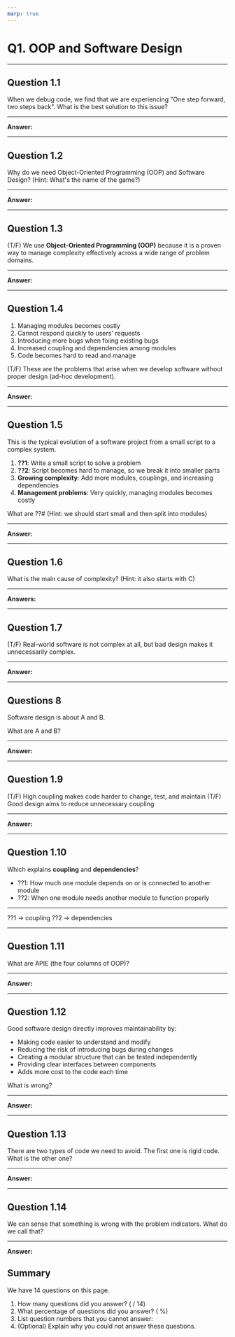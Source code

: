 ```yaml
---
marp: true
---
```


# Q1. OOP and Software Design

---

## Question 1.1

When we debug code, we find that we are experiencing "One step forward, two steps back". What is the best solution to this issue?

---

**Answer:**

---

## Question 1.2

Why do we need Object-Oriented Programming (OOP) and Software Design? (Hint: What's the name of the game?)

---

**Answer:**

---

## Question 1.3

(T/F) We use **Object-Oriented Programming (OOP)** because it is a proven way to manage complexity effectively across a wide range of problem domains.

---

**Answer:**

---

## Question 1.4

1. Managing modules becomes costly
2. Cannot respond quickly to users' requests
3. Introducing more bugs when fixing existing bugs
4. Increased coupling and dependencies among modules
5. Code becomes hard to read and manage

(T/F) These are the problems that arise when we develop software without proper design (ad-hoc development).

---

**Answer:**

---

## Question 1.5

This is the typical evolution of a software project from a small script to a complex system.

1. **??1**: Write a small script to solve a problem
2. **??2**: Script becomes hard to manage, so we break it into smaller parts
3. **Growing complexity**: Add more modules, couplings, and increasing dependencies
4. **Management problems**: Very quickly, managing modules becomes costly

What are ??# (Hint: we should start small and then split into modules)

---

**Answer:**

---

## Question 1.6

What is the main cause of complexity? (Hint: it also starts with C)

---

**Answers:**

---

## Question 1.7

(T/F) Real-world software is not complex at all, but bad design makes it unnecessarily complex.

---

**Answer:**

---

## Questions 8

Software design is about A and B.

What are A and B?

---

**Answer:**

---

## Question 1.9

(T/F) High coupling makes code harder to change, test, and maintain
(T/F) Good design aims to reduce unnecessary coupling

---

**Answer:**

---

## Question 1.10

Which explains **coupling** and **dependencies**?

- ??1: How much one module depends on or is connected to another module
- ??2: When one module needs another module to function properly

---

??1 -> coupling
??2 -> dependencies

---

## Question 1.11

What are APIE (the four columns of OOP)?

---

**Answer:**

---

## Question 1.12

Good software design directly improves maintainability by:

- Making code easier to understand and modify
- Reducing the risk of introducing bugs during changes
- Creating a modular structure that can be tested independently
- Providing clear interfaces between components
- Adds more cost to the code each time

What is wrong?

---

**Answer:**

---

## Question 1.13

There are two types of code we need to avoid. The first one is rigid code. What is the other one?

---

**Answer:**

---

## Question 1.14

We can sense that something is wrong with the problem indicators. What do we call that?

---

**Answer:**

## Summary

We have 14 questions on this page.

1. How many questions did you answer? ( / 14)
2. What percentage of questions did you answer? (  %)
3. List question numbers that you cannot answer:
4. (Optional) Explain why you could not answer these questions.